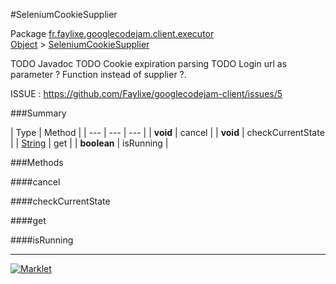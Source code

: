 #SeleniumCookieSupplier

Package [fr.faylixe.googlecodejam.client.executor](README.md)<br>
[Object](../../../../java/langObject.md) > [SeleniumCookieSupplier](SeleniumCookieSupplier.md)

TODO Javadoc
 TODO Cookie expiration parsing
 TODO Login url as parameter ? Function instead of supplier ?.
 
 ISSUE : https://github.com/Faylixe/googlecodejam-client/issues/5

###Summary


| Type | Method |
| --- | --- | --- |
| **void** | cancel |
| **void** | checkCurrentState |
| [String](../../../../java/langString.md) | get |
| **boolean** | isRunning |

###Methods

####cancel


####checkCurrentState


####get


####isRunning


---
[![Marklet](https://img.shields.io/badge/Generated%20by-Marklet-green.svg)](https://github.com/Faylixe/marklet)